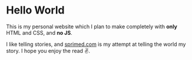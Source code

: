 # Hello World
This is my personal website which I plan to make completely with **only** HTML and CSS, and **no JS**.

I like telling stories, and [sprimed.com](https://sprimed.com) is my attempt at telling the world my story. I hope you enjoy the read :v:.
